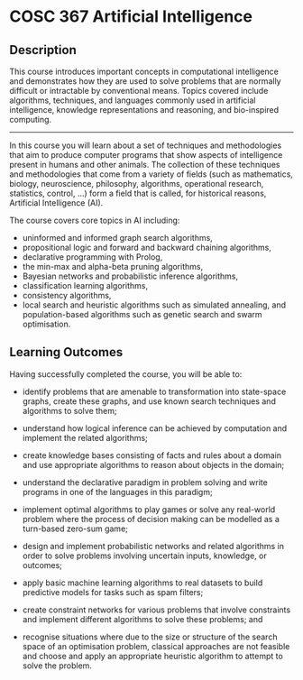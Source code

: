 # COSC 367 Artificial Intelligence

## Description

This course introduces important concepts in computational intelligence and demonstrates how they are used to solve problems that are normally difficult or intractable by conventional means. Topics covered include algorithms, techniques, and languages commonly used in artificial intelligence, knowledge representations and reasoning, and bio-inspired computing.

***

In this course you will learn about a set of techniques and methodologies that aim to produce computer programs that show aspects of intelligence present in humans and other animals. The collection of these techniques and methodologies that come from a variety of fields (such as mathematics, biology, neuroscience, philosophy, algorithms, operational research, statistics, control, ...) form a field that is called, for historical reasons, Artificial Intelligence (AI).

The course covers core topics in AI including:

- uninformed and informed graph search algorithms,
- propositional logic and forward and backward chaining algorithms,
- declarative programming with Prolog,
- the min-max and alpha-beta pruning algorithms,
- Bayesian networks and probabilistic inference algorithms,
- classification learning algorithms,
- consistency algorithms,
- local search and heuristic algorithms such as simulated annealing, and population-based algorithms such as genetic search and swarm optimisation.

## Learning Outcomes

Having successfully completed the course, you will be able to:

- identify problems that are amenable to transformation into state-space graphs, create these graphs, and use known search techniques and algorithms to solve them;

- understand how logical inference can be achieved by computation and implement the related algorithms;

- create knowledge bases consisting of facts and rules about a domain and use appropriate algorithms to reason about objects in the domain;
 
- understand the declarative paradigm in problem solving and write programs in one of the languages in this paradigm;
 
- implement optimal algorithms to play games or solve any real-world problem where the process of decision making can be modelled as a turn-based zero-sum game;

- design and implement probabilistic networks and related algorithms in order to solve problems involving uncertain inputs, knowledge, or outcomes;

- apply basic machine learning algorithms to real datasets to build predictive models for tasks such as spam filters;

- create constraint networks for various problems that involve constraints and implement different algorithms to solve these problems; and

- recognise situations where due to the size or structure of the search space of an optimisation problem, classical approaches are not feasible and choose and apply an appropriate heuristic algorithm to attempt to solve the problem.
